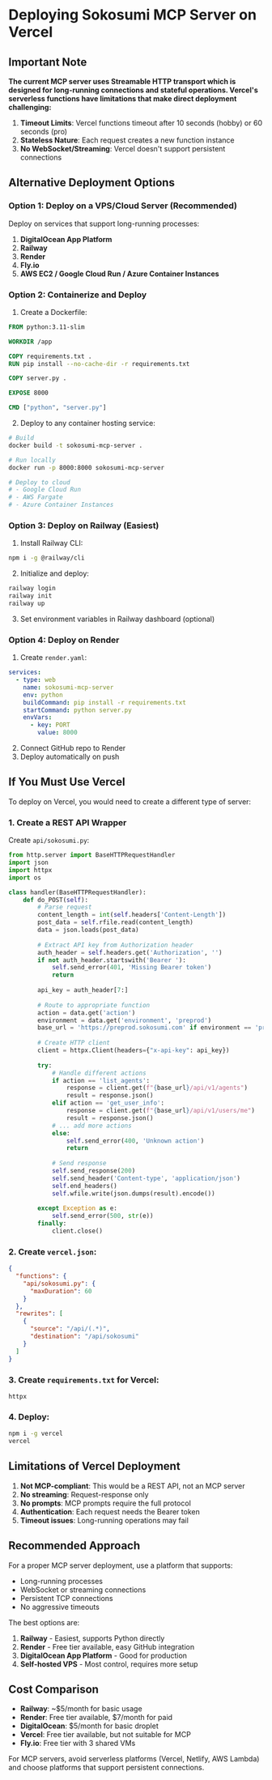# Deploying Sokosumi MCP Server on Vercel

## Important Note

**The current MCP server uses Streamable HTTP transport which is designed for long-running connections and stateful operations. Vercel's serverless functions have limitations that make direct deployment challenging:**

1. **Timeout Limits**: Vercel functions timeout after 10 seconds (hobby) or 60 seconds (pro)
2. **Stateless Nature**: Each request creates a new function instance
3. **No WebSocket/Streaming**: Vercel doesn't support persistent connections

## Alternative Deployment Options

### Option 1: Deploy on a VPS/Cloud Server (Recommended)

Deploy on services that support long-running processes:

1. **DigitalOcean App Platform**
2. **Railway**
3. **Render**
4. **Fly.io**
5. **AWS EC2 / Google Cloud Run / Azure Container Instances**

### Option 2: Containerize and Deploy

1. Create a Dockerfile:

```dockerfile
FROM python:3.11-slim

WORKDIR /app

COPY requirements.txt .
RUN pip install --no-cache-dir -r requirements.txt

COPY server.py .

EXPOSE 8000

CMD ["python", "server.py"]
```

2. Deploy to any container hosting service:
```bash
# Build
docker build -t sokosumi-mcp-server .

# Run locally
docker run -p 8000:8000 sokosumi-mcp-server

# Deploy to cloud
# - Google Cloud Run
# - AWS Fargate
# - Azure Container Instances
```

### Option 3: Deploy on Railway (Easiest)

1. Install Railway CLI:
```bash
npm i -g @railway/cli
```

2. Initialize and deploy:
```bash
railway login
railway init
railway up
```

3. Set environment variables in Railway dashboard (optional)

### Option 4: Deploy on Render

1. Create `render.yaml`:
```yaml
services:
  - type: web
    name: sokosumi-mcp-server
    env: python
    buildCommand: pip install -r requirements.txt
    startCommand: python server.py
    envVars:
      - key: PORT
        value: 8000
```

2. Connect GitHub repo to Render
3. Deploy automatically on push

## If You Must Use Vercel

To deploy on Vercel, you would need to create a different type of server:

### 1. Create a REST API Wrapper

Create `api/sokosumi.py`:

```python
from http.server import BaseHTTPRequestHandler
import json
import httpx
import os

class handler(BaseHTTPRequestHandler):
    def do_POST(self):
        # Parse request
        content_length = int(self.headers['Content-Length'])
        post_data = self.rfile.read(content_length)
        data = json.loads(post_data)
        
        # Extract API key from Authorization header
        auth_header = self.headers.get('Authorization', '')
        if not auth_header.startswith('Bearer '):
            self.send_error(401, 'Missing Bearer token')
            return
        
        api_key = auth_header[7:]
        
        # Route to appropriate function
        action = data.get('action')
        environment = data.get('environment', 'preprod')
        base_url = 'https://preprod.sokosumi.com' if environment == 'preprod' else 'https://app.sokosumi.com'
        
        # Create HTTP client
        client = httpx.Client(headers={"x-api-key": api_key})
        
        try:
            # Handle different actions
            if action == 'list_agents':
                response = client.get(f"{base_url}/api/v1/agents")
                result = response.json()
            elif action == 'get_user_info':
                response = client.get(f"{base_url}/api/v1/users/me")
                result = response.json()
            # ... add more actions
            else:
                self.send_error(400, 'Unknown action')
                return
            
            # Send response
            self.send_response(200)
            self.send_header('Content-type', 'application/json')
            self.end_headers()
            self.wfile.write(json.dumps(result).encode())
            
        except Exception as e:
            self.send_error(500, str(e))
        finally:
            client.close()
```

### 2. Create `vercel.json`:

```json
{
  "functions": {
    "api/sokosumi.py": {
      "maxDuration": 60
    }
  },
  "rewrites": [
    {
      "source": "/api/(.*)",
      "destination": "/api/sokosumi"
    }
  ]
}
```

### 3. Create `requirements.txt` for Vercel:

```
httpx
```

### 4. Deploy:

```bash
npm i -g vercel
vercel
```

## Limitations of Vercel Deployment

1. **Not MCP-compliant**: This would be a REST API, not an MCP server
2. **No streaming**: Request-response only
3. **No prompts**: MCP prompts require the full protocol
4. **Authentication**: Each request needs the Bearer token
5. **Timeout issues**: Long-running operations may fail

## Recommended Approach

For a proper MCP server deployment, use a platform that supports:
- Long-running processes
- WebSocket or streaming connections
- Persistent TCP connections
- No aggressive timeouts

The best options are:
1. **Railway** - Easiest, supports Python directly
2. **Render** - Free tier available, easy GitHub integration
3. **DigitalOcean App Platform** - Good for production
4. **Self-hosted VPS** - Most control, requires more setup

## Cost Comparison

- **Railway**: ~$5/month for basic usage
- **Render**: Free tier available, $7/month for paid
- **DigitalOcean**: $5/month for basic droplet
- **Vercel**: Free tier available, but not suitable for MCP
- **Fly.io**: Free tier with 3 shared VMs

For MCP servers, avoid serverless platforms (Vercel, Netlify, AWS Lambda) and choose platforms that support persistent connections.